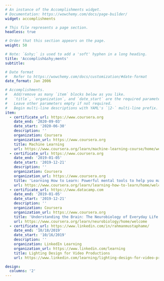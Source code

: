 ```yaml
---
# An instance of the Accomplishments widget.
# Documentation: https://wowchemy.com/docs/page-builder/
widget: accomplishments

# This file represents a page section.
headless: true

# Order that this section appears on the page.
weight: 50

# Note: `&shy;` is used to add a 'soft' hyphen in a long heading.
title: 'Accomplish&shy;ments'
subtitle:

# Date format
#   Refer to https://wowchemy.com/docs/customization/#date-format
date_format: Jan 2006

# Accomplishments.
#   Add/remove as many `item` blocks below as you like.
#   `title`, `organization`, and `date_start` are the required parameters.
#   Leave other parameters empty if not required.
#   Begin multi-line descriptions with YAML's `|2-` multi-line prefix.
item:
  - certificate_url: https://www.coursera.org
    date_end: '2020-09-03'
    date_start: '2020-06-30'
    description: ''
    organization: Coursera
    organization_url: https://www.coursera.org
    title: Machine Learning
    url: https://www.coursera.org/learn/machine-learning-course/home/welcome
  - certificate_url: https://www.coursera.org
    date_end: '2019-01-05'
    date_start: '2019-12-21'
    description: ''
    organization: Coursera
    organization_url: https://www.coursera.org
    title: 'Learning How to Learn: Powerful mental tools to help you master tough subjects'
    url: https://www.coursera.org/learn/learning-how-to-learn/home/welcome
  - certificate_url: https://www.datacamp.com
    date_end: '2019-01-05'
    date_start: '2019-12-21'
    description: ''
    organization: Coursera
    organization_url: https://www.coursera.org
    title: 'Understanding the Brain: The Neurobiology of Everyday Life'
    url: https://www.coursera.org/learn/neurobiology/home/welcome
  - certificate_url: https://www.linkedin.com/in/rahmanmustaphame/
    date_end: '10/18/2019'
    date_start: '10/16/2019'
    description: ''
    organization: LinkedIn Learning
    organization_url: https://www.linkedin.com/learning
    title: Lighting Design for Video Productions
    url: https://www.linkedin.com/learning/lighting-design-for-video-productions/welcome?autoplay=true&u=57690273

design:
  columns: '2'
---
```

